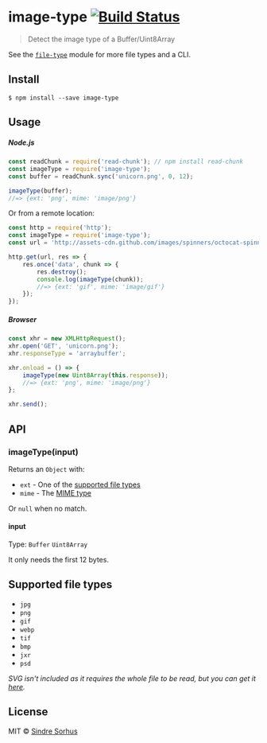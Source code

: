 # image-type [![Build Status](https://travis-ci.org/sindresorhus/image-type.svg?branch=master)](https://travis-ci.org/sindresorhus/image-type)

> Detect the image type of a Buffer/Uint8Array

See the [`file-type`](https://github.com/sindresorhus/file-type) module for more file types and a CLI.


## Install

```
$ npm install --save image-type
```


## Usage

##### Node.js

```js
const readChunk = require('read-chunk'); // npm install read-chunk
const imageType = require('image-type');
const buffer = readChunk.sync('unicorn.png', 0, 12);

imageType(buffer);
//=> {ext: 'png', mime: 'image/png'}
```

Or from a remote location:

```js
const http = require('http');
const imageType = require('image-type');
const url = 'http://assets-cdn.github.com/images/spinners/octocat-spinner-32.gif';

http.get(url, res => {
	res.once('data', chunk => {
		res.destroy();
		console.log(imageType(chunk));
		//=> {ext: 'gif', mime: 'image/gif'}
	});
});
```

##### Browser

```js
const xhr = new XMLHttpRequest();
xhr.open('GET', 'unicorn.png');
xhr.responseType = 'arraybuffer';

xhr.onload = () => {
	imageType(new Uint8Array(this.response));
	//=> {ext: 'png', mime: 'image/png'}
};

xhr.send();
```


## API

### imageType(input)

Returns an `Object` with:

- `ext` - One of the [supported file types](#supported-file-types)
- `mime` - The [MIME type](http://en.wikipedia.org/wiki/Internet_media_type)

Or `null` when no match.

#### input

Type: `Buffer` `Uint8Array`

It only needs the first 12 bytes.


## Supported file types

- `jpg`
- `png`
- `gif`
- `webp`
- `tif`
- `bmp`
- `jxr`
- `psd`

*SVG isn't included as it requires the whole file to be read, but you can get it [here](https://github.com/sindresorhus/is-svg).*


## License

MIT © [Sindre Sorhus](https://sindresorhus.com)
